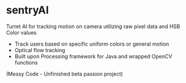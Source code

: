# sentryAI
Turret AI for tracking motion on camera utilizing raw pixel data and HSB Color values

- Track users based on specific uniform colors or general motion
- Optical flow tracking
- Built upon Processing framework for Java and wrapped OpenCV functions

(Messy Code - Unfinished beta passion project)
